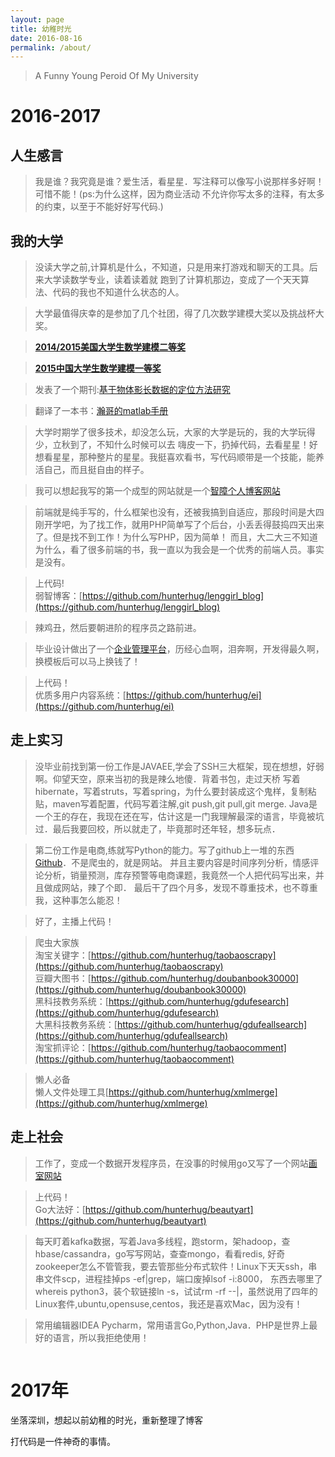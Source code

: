 ```yaml
---
layout: page
title: 幼稚时光
date: 2016-08-16
permalink: /about/
---
```


>A Funny Young Peroid Of My University

# 2016-2017
## 人生感言

>我是谁？我究竟是谁？爱生活，看星星．写注释可以像写小说那样多好啊！可惜不能！(ps:为什么这样，因为商业活动
不允许你写太多的注释，有太多的约束，以至于不能好好写代码.)

## 我的大学
>没读大学之前,计算机是什么，不知道，只是用来打游戏和聊天的工具。后来大学读数学专业，读着读着就
跑到了计算机那边，变成了一个天天算法、代码的我也不知道什么状态的人。

>大学最值得庆幸的是参加了几个社团，得了几次数学建模大奖以及挑战杯大奖。

>**[2014/2015美国大学生数学建模二等奖](http://mcm.gdufe.edu.cn/)**

>**[2015中国大学生数学建模一等奖](http://www.mathapply.cn/Study/question/qid/341)**


>发表了一个期刊:[基于物体影长数据的定位方法研究 ](http://s.wanfangdata.com.cn/Paper.aspx?q=%e4%bd%9c%e8%80%85%3a%22%e9%99%88%e9%94%a6%e7%80%9a%22)

>翻译了一本书：[瀚哥的matlab手册](http://www.lenggirl.com/matlab.pdf)

>大学时期学了很多技术，却没怎么玩，大家的大学是玩的，我的大学玩得少，立秋到了，不知什么时候可以去
嗨皮一下，扔掉代码，去看星星！好想看星星，那种整片的星星。我挺喜欢看书，写代码顺带是一个技能，能养活自己，而且挺自由的样子。

>我可以想起我写的第一个成型的网站就是一个[智障个人博客网站](http://php.lenggirl.com/)

>前端就是纯手写的，什么框架也没有，还被我搞到自适应，那段时间是大四刚开学吧，为了找工作，就用PHP简单写了个后台，小丢丢得鼓捣四天出来了。但是找不到工作！为什么写PHP，因为简单！
而且，大二大三不知道为什么，看了很多前端的书，我一直以为我会是一个优秀的前端人员。事实是没有。

>上代码!<br/>
弱智博客：[https://github.com/hunterhug/lenggirl_blog](https://github.com/hunterhug/lenggirl_blog)

>辣鸡丑，然后要朝进阶的程序员之路前进。

>毕业设计做出了一个[企业管理平台](http://ei.lenggirl.com/)，历经心血啊，泪奔啊，开发得最久啊，换模板后可以马上换钱了！

>上代码！<br/>
>优质多用户内容系统：[https://github.com/hunterhug/ei](https://github.com/hunterhug/ei)

## 走上实习
>没毕业前找到第一份工作是JAVAEE,学会了SSH三大框架，现在想想，好弱啊。仰望天空，原来当初的我是辣么地傻．背着书包，走过天桥
写着hibernate，写着struts，写着spring，为什么要封装成这个鬼样，复制粘贴，maven写着配置，代码写着注解,git push,git pull,git merge.
Java是一个王的存在，我现在还在写，估计这是一门我理解最深的语言，毕竟被坑过．最后我要回校，所以就走了，毕竟那时还年轻，想多玩点．

>第二份工作是电商,练就写Python的能力。写了github上一堆的东西[Github](https://www.github.com/hunterhug)．不是爬虫的，就是网站。
并且主要内容是时间序列分析，情感评论分析，销量预测，库存预警等电商课题，我竟然一个人把代码写出来，并且做成网站，辣了个即．
最后干了四个月多，发现不尊重技术，也不尊重我，这种事怎么能忍！

>好了，主播上代码！

> 爬虫大家族<br/>
>淘宝关键字：[https://github.com/hunterhug/taobaoscrapy](https://github.com/hunterhug/taobaoscrapy)<br/>
>豆瓣大图书：[https://github.com/hunterhug/doubanbook30000](https://github.com/hunterhug/doubanbook30000)<br/>
>黑科技教务系统：[https://github.com/hunterhug/gdufesearch](https://github.com/hunterhug/gdufesearch)<br/>
>大黑科技教务系统：[https://github.com/hunterhug/gdufeallsearch](https://github.com/hunterhug/gdufeallsearch)<br/>
>淘宝抓评论：[https://github.com/hunterhug/taobaocomment](https://github.com/hunterhug/taobaocomment)<br/>

>懒人必备<br/>
>懒人文件处理工具[https://github.com/hunterhug/xmlmerge](https://github.com/hunterhug/xmlmerge)

## 走上社会
>工作了，变成一个数据开发程序员，在没事的时候用go又写了一个网站[画室网站](http://beauty.lenggirl.com/)

>上代码！<br/>
>Go大法好：[https://github.com/hunterhug/beautyart](https://github.com/hunterhug/beautyart)

>每天盯着kafka数据，写着Java多线程，跑storm，架hadoop，查hbase/cassandra，go写写网站，查查mongo，看看redis,
好奇zookeeper怎么不管管我，要去管那些分布式软件！Linux下天天ssh，串串文件scp，进程挂掉ps -ef|grep，端口废掉lsof -i:8000，
东西去哪里了whereis python3，装个软链接ln -s，试试rm -rf --|，虽然说用了四年的Linux套件,ubuntu,opensuse,centos，我还是喜欢Mac，因为没有！

>常用编辑器IDEA Pycharm，常用语言Go,Python,Java．PHP是世界上最好的语言，所以我拒绝使用！

<img alt="" src="https://raw.githubusercontent.com/hunterhug/hunterhug.github.io/master/img/mylove.jpg" />

# 2017年

坐落深圳，想起以前幼稚的时光，重新整理了博客<br/>

打代码是一件神奇的事情。